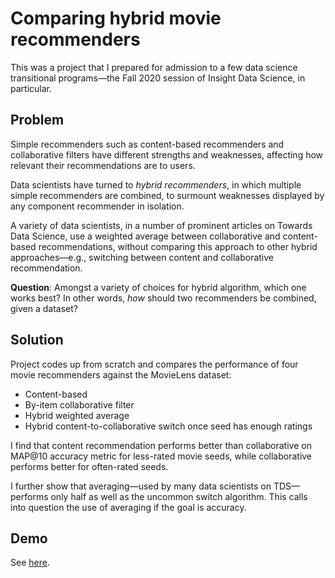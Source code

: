 # Comparing hybrid movie recommenders

This was a project that I prepared for admission to a few data science transitional programs—the Fall 2020 session of Insight Data Science, in particular.

## Problem

Simple recommenders such as content-based recommenders and collaborative filters have different strengths and weaknesses, affecting how relevant their recommendations are to users.

Data scientists have turned to <I>hybrid recommenders</I>, in which multiple simple recommenders are combined, to surmount weaknesses displayed by any component recommender in isolation.

A variety of data scientists, in a number of prominent articles on Towards Data Science, use a weighted average between collaborative and content-based recommendations, without comparing this approach to other hybrid approaches—e.g., switching between content and collaborative recommendation.

<b>Question</b>: Amongst a variety of choices for hybrid algorithm, which one works best? In other words, <i>how</i> should two recommenders be combined, given a dataset?

## Solution

Project codes up from scratch and compares the performance of four movie recommenders against the MovieLens dataset: 
- Content-based
- By-item collaborative filter
- Hybrid weighted average
- Hybrid content-to-collaborative switch once seed has enough ratings

I find that content recommendation performs better than collaborative on MAP@10 accuracy metric for less-rated movie seeds, while collaborative performs better for often-rated seeds.

I further show that averaging—used by many data scientists on TDS—performs only half as well as the uncommon switch algorithm. This calls into question the use of averaging if the goal is accuracy.

## Demo

See [here](https://github.com/jzymet/recommender/blob/master/demo.ipynb).